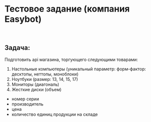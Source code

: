 <h1>
Тестовое задание (компания Easybot)
</h1>
</br>
<h2>
  Задача:
</h2>
Подготовить api магазина, торгующего следующими товарами:
<ol>
  <li>
    Настольные компьютеры (уникальный параметр: форм-фактор: десктопы, неттопы, моноблоки)
  </li>
  <li>
    Ноутбуки (размер: 13, 14, 15, 17)
  </li>
  <li>
    Мониторы (диагональ)
  </li>
  <li>
    Жесткие диски (объем)
  </li>
</ol>
<div>
  <ul>
    <li>
      номер серии
    </li>
    <li>
      производитель
    </li>
    <li>
      цена
    </li>
    <li>
      количество единиц продукции на складе
    </li>
  </ul>
</div>
</br>


